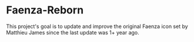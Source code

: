 Faenza-Reborn
=============

This project's goal is to update and improve the original Faenza icon set by Matthieu James since the last update was 1+ year ago.
